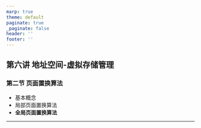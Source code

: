 ```yaml
---
marp: true
theme: default
paginate: true
_paginate: false
header: ''
footer: ''
---
```


<!-- theme: gaia -->
<!-- _class: lead -->

## 第六讲 地址空间-虚拟存储管理

### 第二节 页面置换算法
- 基本概念
- 局部页面置换算法
- **全局页面置换算法**

--- 
